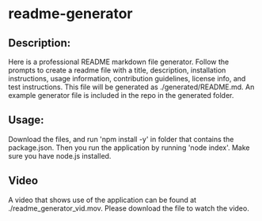# readme-generator

## Description:
Here is a professional README markdown file generator. Follow the prompts to create a readme file with a title, description, installation instructions, usage information, contribution guidelines, license info, and test instructions. This file will be generated as ./generated/README.md. An example generator file is included in the repo in the generated folder. 

## Usage:
Download the files, and run 'npm install -y' in folder that contains the package.json. Then you run the application by running 'node index'. Make sure you have node.js installed.

## Video
A video that shows use of the application can be found at ./readme_generator_vid.mov. Please download the file to watch the video.
